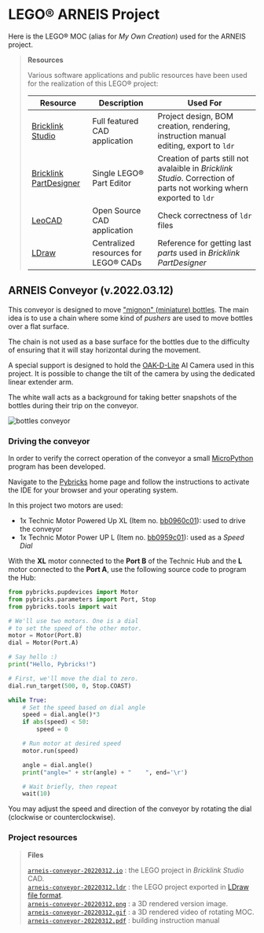 # LEGO&reg; ARNEIS Project

Here is the LEGO&reg; MOC (alias for _My Own Creation_) used for the ARNEIS project.

> **Resources**
>
> Various software applications and public resources have been used for the realization of this LEGO&reg; project:
>
> Resource | Description | Used For
> ----|----|-----
> [Bricklink Studio](https://www.bricklink.com/v3/studio/download.page) | Full featured CAD application| Project design, BOM creation, rendering, instruction manual editing, export to `ldr`
> [Bricklink PartDesigner](https://www.bricklink.com/v3/studio/partdesigner.page) | Single LEGO&reg; Part Editor | Creation of parts still not avalaible in _Bricklink Studio_. Correction of parts not working whern exported to `ldr`
> [LeoCAD](https://www.leocad.org) | Open Source CAD application | Check correctness of `ldr` files
> [LDraw](https://www.ldraw.org) | Centralized resources for LEGO&reg; CADs | Reference for getting last _parts_ used in _Bricklink PartDesigner_

## ARNEIS Conveyor (v.2022.03.12)

This conveyor is designed to move ["mignon" (miniature) bottles](https://en.wikipedia.org/wiki/Miniature_(alcohol)).
The main idea is to use a chain where some kind of _pushers_ are used to move bottles over a flat surface.

The chain is not used as a base surface for the bottles due to the difficulty of ensuring that it will stay horizontal during the movement.

A special support is designed to hold the [OAK-D-Lite](https://docs.luxonis.com/projects/hardware/en/latest/pages/DM9095.html) AI Camera used in this project. It is possible to change the tilt of the camera by using the dedicated linear extender arm.

The white wall acts as a background for taking better snapshots of the bottles during their trip on the conveyor.

![bottles conveyor](arneis-conveyor-20220312.gif)

### Driving the conveyor

In order to verify the correct operation of the conveyor a small [MicroPython](https://micropython.org/) program has been developed.

Navigate to the [Pybricks](https://pybricks.com) home page and follow the instructions to activate the IDE for your browser and your operating system.

In this project two motors are used:
- 1x Technic Motor Powered Up XL (Item no. [bb0960c01](https://www.bricklink.com/v2/catalog/catalogitem.page?P=bb0960c01&idColor=85)): used to drive the conveyor
- 1x Technic Motor Power UP L (Item no. [bb0959c01](https://www.bricklink.com/v2/catalog/catalogitem.page?P=bb0959c01&idColor=85)): used as a _Speed Dial_

With the **XL** motor connected to the **Port B** of the Technic Hub and the **L** motor connected to the **Port A**, use the following source code to program the Hub:

```python
from pybricks.pupdevices import Motor
from pybricks.parameters import Port, Stop
from pybricks.tools import wait

# We'll use two motors. One is a dial
# to set the speed of the other motor.
motor = Motor(Port.B)
dial = Motor(Port.A)

# Say hello :)
print("Hello, Pybricks!")

# First, we'll move the dial to zero.
dial.run_target(500, 0, Stop.COAST)

while True:
    # Set the speed based on dial angle
    speed = dial.angle()*3
    if abs(speed) < 50:
        speed = 0

    # Run motor at desired speed
    motor.run(speed)

    angle = dial.angle()
    print("angle=" + str(angle) + "    ", end='\r')

    # Wait briefly, then repeat
    wait(10)
```

You may adjust the speed and direction of the conveyor by rotating the dial (clockwise or counterclockwise).

### Project resources

> **Files**
>
> [`arneis-conveyor-20220312.io`](arneis-conveyor-20220312.io) : the LEGO project in _Bricklink Studio_ CAD.<br/>
> [`arneis-conveyor-20220312.ldr`](arneis-conveyor-20220312.ldr) : the LEGO project exported in [LDraw file format](https://www.ldraw.org/article/218.html).<br/>
> [`arneis-conveyor-20220312.png`](arneis-conveyor-20220312.png) : a 3D rendered version image.<br/>
> [`arneis-conveyor-20220312.gif`](arneis-conveyor-20220312.gif) : a 3D rendered video of rotating MOC.<br/>
> [`arneis-conveyor-20220312.pdf`](https://arneis.blob.core.windows.net/public-folder/arneis-conveyor-20220312.pdf) : building instruction manual
